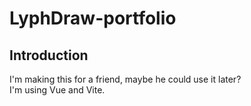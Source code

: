 # LyphDraw-portfolio

## Introduction

I'm making this for a friend, maybe he could use it later?   
I'm using Vue and Vite.   
